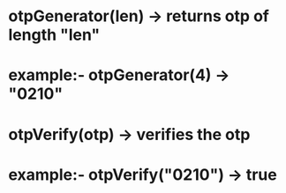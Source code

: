 

# otpGenerator(len) -> returns otp of length "len"

# example:- otpGenerator(4) -> "0210"

# otpVerify(otp) -> verifies the otp

# example:- otpVerify("0210")  -> true